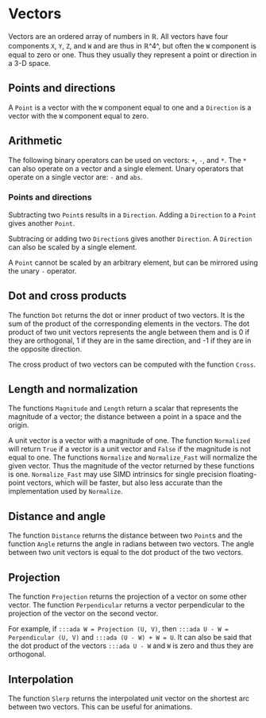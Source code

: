 # Vectors

Vectors are an ordered array of numbers in ℝ. All vectors have
four components `X`, `Y`, `Z`, and `W` and are thus in ℝ^4^,
but often the `W` component is equal to zero or one. Thus
they usually they represent a point or direction in a 3-D space.

## Points and directions

A `Point` is a vector with the `W` component equal to one
and a `Direction` is a vector with the `W` component equal to zero.

## Arithmetic

The following binary operators can be used on vectors: `+`, `-`, and `*`.
The `*` can also operate on a vector and a single element.
Unary operators that operate on a single vector are: `-` and `abs`.

### Points and directions

Subtracting two `Point`s results in a `Direction`.
Adding a `Direction` to a `Point` gives another `Point`.

Subtracing or adding two `Direction`s gives another `Direction`.
A `Direction` can also be scaled by a single element.

A `Point` cannot be scaled by an arbitrary element, but can be mirrored
using the unary `-` operator.

## Dot and cross products

The function `Dot` returns the dot or inner product of two vectors.
It is the sum of the product of the corresponding elements in the vectors.
The dot product of two unit vectors represents the angle between them
and is 0 if they are orthogonal, 1 if they are in the same direction,
and -1 if they are in the opposite direction.

The cross product of two vectors can be computed with the function `Cross`.

## Length and normalization

The functions `Magnitude` and `Length` return a scalar that represents
the magnitude of a vector; the distance between a point in a space and
the origin.

A unit vector is a vector with a magnitude of one. The function `Normalized`
will return `True` if a vector is a unit vector and `False` if the magnitude
is not equal to one.
The functions `Normalize` and `Normalize_Fast` will normalize the given vector.
Thus the magnitude of the vector returned by these functions is one. `Normalize_Fast`
may use SIMD intrinsics for single precision floating-point vectors, which will
be faster, but also less accurate than the implementation used by `Normalize`.

## Distance and angle

The function `Distance` returns the distance between two `Point`s and the
function `Angle` returns the angle in radians between two vectors.
The angle between two unit vectors is equal to the dot product of the two vectors.

## Projection

The function `Projection` returns the projection of a vector on some other vector.
The function `Perpendicular` returns a vector perpendicular to the projection
of the vector on the second vector.

For example, if `:::ada W = Projection (U, V)`, then `:::ada U - W = Perpendicular (U, V)`
and `:::ada (U - W) + W = U`.
It can also be said that the dot product of the vectors `:::ada U - W` and `W` is zero
and thus they are orthogonal.

## Interpolation

The function `Slerp` returns the interpolated unit vector on the shortest arc
between two vectors. This can be useful for animations.
